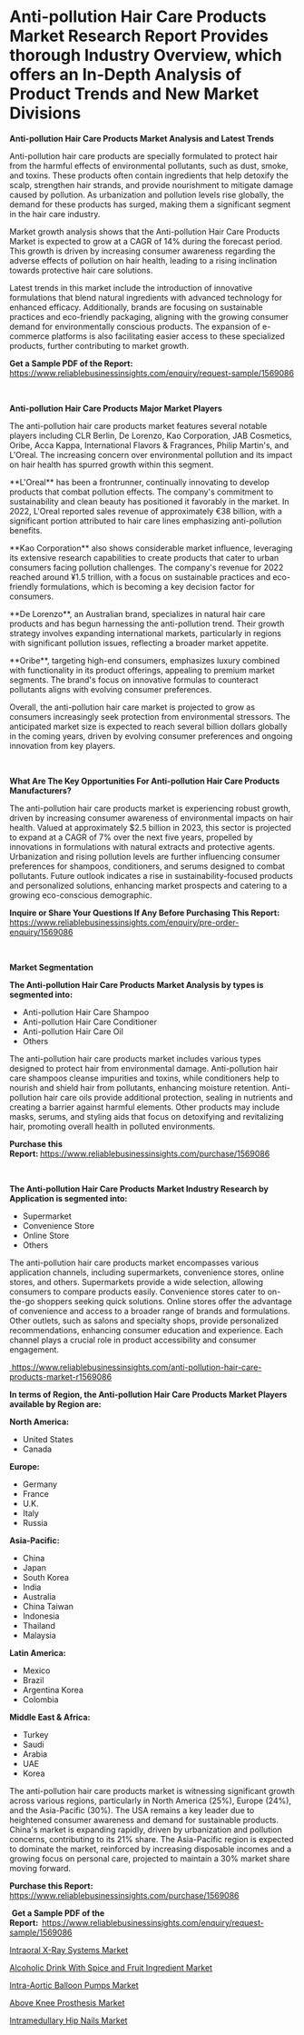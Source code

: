 <p><h1>Anti-pollution Hair Care Products Market Research Report Provides thorough Industry Overview, which offers an In-Depth Analysis of Product Trends and New Market Divisions</h1></p><p><strong>Anti-pollution Hair Care Products Market Analysis and Latest Trends</strong></p>
<p><p>Anti-pollution hair care products are specially formulated to protect hair from the harmful effects of environmental pollutants, such as dust, smoke, and toxins. These products often contain ingredients that help detoxify the scalp, strengthen hair strands, and provide nourishment to mitigate damage caused by pollution. As urbanization and pollution levels rise globally, the demand for these products has surged, making them a significant segment in the hair care industry.</p><p>Market growth analysis shows that the Anti-pollution Hair Care Products Market is expected to grow at a CAGR of 14% during the forecast period. This growth is driven by increasing consumer awareness regarding the adverse effects of pollution on hair health, leading to a rising inclination towards protective hair care solutions. </p><p>Latest trends in this market include the introduction of innovative formulations that blend natural ingredients with advanced technology for enhanced efficacy. Additionally, brands are focusing on sustainable practices and eco-friendly packaging, aligning with the growing consumer demand for environmentally conscious products. The expansion of e-commerce platforms is also facilitating easier access to these specialized products, further contributing to market growth.</p></p>
<p><strong>Get a Sample PDF of the Report:&nbsp;</strong> <a href="https://www.reliablebusinessinsights.com/enquiry/request-sample/1569086?utm_campaign=1091&utm_medium=2&utm_source=Github&utm_content=ia&utm_term=14102024&utm_id=anti-pollution-hair-care-products">https://www.reliablebusinessinsights.com/enquiry/request-sample/1569086</a></p>
<p>&nbsp;</p>
<p><strong>Anti-pollution Hair Care Products Major Market Players</strong></p>
<p><p>The anti-pollution hair care products market features several notable players including CLR Berlin, De Lorenzo, Kao Corporation, JAB Cosmetics, Oribe, Acca Kappa, International Flavors & Fragrances, Philip Martin's, and L'Oreal. The increasing concern over environmental pollution and its impact on hair health has spurred growth within this segment.</p><p>**L'Oreal** has been a frontrunner, continually innovating to develop products that combat pollution effects. The company's commitment to sustainability and clean beauty has positioned it favorably in the market. In 2022, L'Oreal reported sales revenue of approximately €38 billion, with a significant portion attributed to hair care lines emphasizing anti-pollution benefits.</p><p>**Kao Corporation** also shows considerable market influence, leveraging its extensive research capabilities to create products that cater to urban consumers facing pollution challenges. The company's revenue for 2022 reached around ¥1.5 trillion, with a focus on sustainable practices and eco-friendly formulations, which is becoming a key decision factor for consumers.</p><p>**De Lorenzo**, an Australian brand, specializes in natural hair care products and has begun harnessing the anti-pollution trend. Their growth strategy involves expanding international markets, particularly in regions with significant pollution issues, reflecting a broader market appetite.</p><p>**Oribe**, targeting high-end consumers, emphasizes luxury combined with functionality in its product offerings, appealing to premium market segments. The brand's focus on innovative formulas to counteract pollutants aligns with evolving consumer preferences.</p><p>Overall, the anti-pollution hair care market is projected to grow as consumers increasingly seek protection from environmental stressors. The anticipated market size is expected to reach several billion dollars globally in the coming years, driven by evolving consumer preferences and ongoing innovation from key players.</p></p>
<p>&nbsp;</p>
<p><strong>What Are The Key Opportunities For Anti-pollution Hair Care Products Manufacturers?</strong></p>
<p><p>The anti-pollution hair care products market is experiencing robust growth, driven by increasing consumer awareness of environmental impacts on hair health. Valued at approximately $2.5 billion in 2023, this sector is projected to expand at a CAGR of 7% over the next five years, propelled by innovations in formulations with natural extracts and protective agents. Urbanization and rising pollution levels are further influencing consumer preferences for shampoos, conditioners, and serums designed to combat pollutants. Future outlook indicates a rise in sustainability-focused products and personalized solutions, enhancing market prospects and catering to a growing eco-conscious demographic.</p></p>
<p><strong>Inquire or Share Your Questions If Any Before Purchasing This Report:</strong> <a href="https://www.reliablebusinessinsights.com/enquiry/pre-order-enquiry/1569086?utm_campaign=1091&utm_medium=2&utm_source=Github&utm_content=ia&utm_term=14102024&utm_id=anti-pollution-hair-care-products">https://www.reliablebusinessinsights.com/enquiry/pre-order-enquiry/1569086</a></p>
<p>&nbsp;</p>
<p><strong>Market Segmentation</strong></p>
<p><strong>The Anti-pollution Hair Care Products Market Analysis by types is segmented into:</strong></p>
<p><ul><li>Anti-pollution Hair Care Shampoo</li><li>Anti-pollution Hair Care Conditioner</li><li>Anti-pollution Hair Care Oil</li><li>Others</li></ul></p>
<p><p>The anti-pollution hair care products market includes various types designed to protect hair from environmental damage. Anti-pollution hair care shampoos cleanse impurities and toxins, while conditioners help to nourish and shield hair from pollutants, enhancing moisture retention. Anti-pollution hair care oils provide additional protection, sealing in nutrients and creating a barrier against harmful elements. Other products may include masks, serums, and styling aids that focus on detoxifying and revitalizing hair, promoting overall health in polluted environments.</p></p>
<p><strong>Purchase this Report:&nbsp;</strong><a href="https://www.reliablebusinessinsights.com/purchase/1569086?utm_campaign=1091&utm_medium=2&utm_source=Github&utm_content=ia&utm_term=14102024&utm_id=anti-pollution-hair-care-products">https://www.reliablebusinessinsights.com/purchase/1569086</a></p>
<p>&nbsp;</p>
<p><strong>The Anti-pollution Hair Care Products Market Industry Research by Application is segmented into:</strong></p>
<p><ul><li>Supermarket</li><li>Convenience Store</li><li>Online Store</li><li>Others</li></ul></p>
<p><p>The anti-pollution hair care products market encompasses various application channels, including supermarkets, convenience stores, online stores, and others. Supermarkets provide a wide selection, allowing consumers to compare products easily. Convenience stores cater to on-the-go shoppers seeking quick solutions. Online stores offer the advantage of convenience and access to a broader range of brands and formulations. Other outlets, such as salons and specialty shops, provide personalized recommendations, enhancing consumer education and experience. Each channel plays a crucial role in product accessibility and consumer engagement.</p></p>
<p><a href="https://www.reliablebusinessinsights.com/anti-pollution-hair-care-products-market-r1569086?utm_campaign=1091&utm_medium=2&utm_source=Github&utm_content=ia&utm_term=14102024&utm_id=anti-pollution-hair-care-products">&nbsp;https://www.reliablebusinessinsights.com/anti-pollution-hair-care-products-market-r1569086</a></p>
<p><strong>In terms of Region, the Anti-pollution Hair Care Products Market Players available by Region are:</strong></p>
<p>
    <p> <strong> North America: </strong>
        <ul>
            <li>United States</li>
            <li>Canada</li>
        </ul>
        </p> 
    <p> <strong> Europe: </strong>
        <ul>
            <li>Germany</li>
            <li>France</li>
            <li>U.K.</li>
            <li>Italy</li>
            <li>Russia</li>
        </ul>
        </p> 
    <p> <strong> Asia-Pacific: </strong>
        <ul>
            <li>China</li>
            <li>Japan</li>
            <li>South Korea</li>
            <li>India</li>
            <li>Australia</li>
            <li>China Taiwan</li>
            <li>Indonesia</li>
            <li>Thailand</li>
            <li>Malaysia</li>
        </ul>
        </p> 
    <p> <strong> Latin America: </strong>
        <ul>
            <li>Mexico</li>
            <li>Brazil</li>
            <li>Argentina Korea</li>
            <li>Colombia</li>
        </ul>
        </p> 
    <p> <strong> Middle East & Africa: </strong>
        <ul>
            <li>Turkey</li>
            <li>Saudi</li>
            <li>Arabia</li>
            <li>UAE</li>
            <li>Korea</li>
        </ul>
    </p>
    </p>
<p><p>The anti-pollution hair care products market is witnessing significant growth across various regions, particularly in North America (25%), Europe (24%), and the Asia-Pacific (30%). The USA remains a key leader due to heightened consumer awareness and demand for sustainable products. China's market is expanding rapidly, driven by urbanization and pollution concerns, contributing to its 21% share. The Asia-Pacific region is expected to dominate the market, reinforced by increasing disposable incomes and a growing focus on personal care, projected to maintain a 30% market share moving forward.</p></p>
<p><strong>Purchase this Report: </strong><a href="https://www.reliablebusinessinsights.com/purchase/1569086?utm_campaign=1091&utm_medium=2&utm_source=Github&utm_content=ia&utm_term=14102024&utm_id=anti-pollution-hair-care-products">https://www.reliablebusinessinsights.com/purchase/1569086</a></p>
<p>&nbsp;<strong>Get a Sample PDF of the Report:&nbsp;&nbsp;</strong><a href="https://www.reliablebusinessinsights.com/enquiry/request-sample/1569086?utm_campaign=1091&utm_medium=2&utm_source=Github&utm_content=ia&utm_term=14102024&utm_id=anti-pollution-hair-care-products">https://www.reliablebusinessinsights.com/enquiry/request-sample/1569086</a></p>
<p><strong></strong></p>
<p><p><a href="https://www.linkedin.com/pulse/analyzing-intraoral-x-ray-systems-market-dynamics-growth-yyzec?trk=public_post_embed_feed-article-content&utm_campaign=1091&utm_medium=2&utm_source=Github&utm_content=ia&utm_term=14102024&utm_id=anti-pollution-hair-care-products">Intraoral X-Ray Systems Market</a></p><p><a href="https://github.com/maniehilp9ib/Market-Research-Report-List-1/blob/main/alcoholic-drink-with-spice-and-fruit-ingredient-market.md?utm_campaign=1091&utm_medium=2&utm_source=Github&utm_content=ia&utm_term=14102024&utm_id=anti-pollution-hair-care-products">Alcoholic Drink With Spice and Fruit Ingredient Market</a></p><p><a href="https://www.linkedin.com/pulse/intra-aortic-balloon-pumps-market2024-2031-industry-insights-4olac?trk=public_post_embed_feed-article-content&utm_campaign=1091&utm_medium=2&utm_source=Github&utm_content=ia&utm_term=14102024&utm_id=anti-pollution-hair-care-products">Intra-Aortic Balloon Pumps Market</a></p><p><a href="https://github.com/burdgexaraeqn/Market-Research-Report-List-1/blob/main/above-knee-prosthesis-market.md?utm_campaign=1091&utm_medium=2&utm_source=Github&utm_content=ia&utm_term=14102024&utm_id=anti-pollution-hair-care-products">Above Knee Prosthesis Market</a></p><p><a href="https://www.linkedin.com/pulse/global-intramedullary-hip-nails-market-share-growth-9cjwc?trk=public_post_embed_feed-article-content&utm_campaign=1091&utm_medium=2&utm_source=Github&utm_content=ia&utm_term=14102024&utm_id=anti-pollution-hair-care-products">Intramedullary Hip Nails Market</a></p></p>